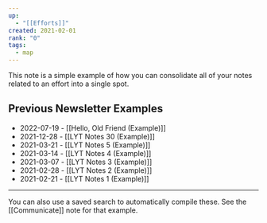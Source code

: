 ```yaml
---
up:
  - "[[Efforts]]"
created: 2021-02-01
rank: "0"
tags:
  - map
---
```

This note is a simple example of how you can consolidate all of your notes related to an effort into a single spot.

## Previous Newsletter Examples
- 2022-07-19 - [[Hello, Old Friend (Example)]]
- 2021-12-28 - [[LYT Notes 30 (Example)]]
- 2021-03-21 - [[LYT Notes 5 (Example)]]
- 2021-03-14 - [[LYT Notes 4 (Example)]]
- 2021-03-07 - [[LYT Notes 3 (Example)]]
- 2021-02-28 - [[LYT Notes 2 (Example)]]
- 2021-02-21 - [[LYT Notes 1 (Example)]]

---

You can also use a saved search to automatically compile these. 
See the [[Communicate]] note for that example. 
